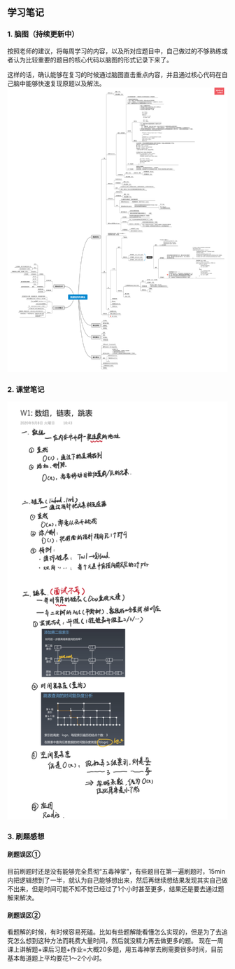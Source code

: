 ## 学习笔记

### 1. 脑图（持续更新中）
按照老师的建议，将每周学习的内容，以及所对应题目中，自己做过的不够熟练或者认为比较重要的题目的核心代码以脑图的形式记录下来了。

这样的话，确认能够在复习的时候通过脑图直击重点内容，并且通过核心代码在自己脑中能够快速复现原题以及解法。
![脑图](../image/数据结构和算法.png)


### 2. 课堂笔记
![课堂笔记](./image/W1%20数组，链表，跳表.png)


### 3. 刷题感想
#### 刷题误区①
目前刷题时还是没有能够完全贯彻“五毒神掌”，有些题目在第一遍刷题时，15min内把逻辑想到了一半，就认为自己能够想出来，然后再继续想结果发现其实自己做不出来，但是时间可能不知不觉已经过了1个小时甚至更多，结果还是要去通过题解来解决。
#### 刷题误区②
看题解的时候，有时候容易死磕。比如有些题解能看懂怎么实现的，但是为了去追究怎么想到这种方法而耗费大量时间，然后就没精力再去做更多的题。
现在一周课上讲解题+课后习题+作业=大概20多题，用五毒神掌去刷需要很多时间，目前基本每道题上平均要花1～2个小时。